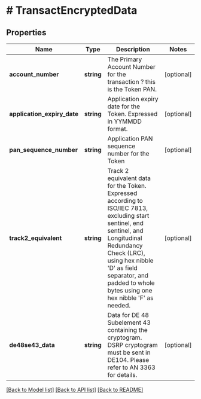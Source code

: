 # # TransactEncryptedData

## Properties

Name | Type | Description | Notes
------------ | ------------- | ------------- | -------------
**account_number** | **string** | The Primary Account Number for the transaction ? this is the Token PAN. | [optional]
**application_expiry_date** | **string** | Application expiry date for the Token. Expressed in YYMMDD format. | [optional]
**pan_sequence_number** | **string** | Application PAN sequence number for the Token | [optional]
**track2_equivalent** | **string** | Track 2 equivalent data for the Token. Expressed according to ISO/IEC 7813, excluding start sentinel, end sentinel, and Longitudinal Redundancy Check (LRC), using hex nibble &#39;D&#39; as field separator, and padded to whole bytes using one hex nibble &#39;F&#39; as needed. | [optional]
**de48se43_data** | **string** | Data for DE 48 Subelement 43 containing the cryptogram. DSRP cryptogram must be sent in DE104. Please refer to AN 3363 for details. | [optional]

[[Back to Model list]](../../README.md#models) [[Back to API list]](../../README.md#endpoints) [[Back to README]](../../README.md)
